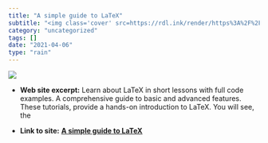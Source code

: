 ```yaml
---
title: "A simple guide to LaTeX"
subtitle: "<img class='cover' src=https://rdl.ink/render/https%3A%2F%2Fwww.latex-tutorial.com%2Ftutorials>"
category: "uncategorized"
tags: []
date: "2021-04-06"
type: "rain"
---
```

<img class="cover" src=https://rdl.ink/render/https%3A%2F%2Fwww.latex-tutorial.com%2Ftutorials>



* **Web site excerpt:** Learn about LaTeX in short lessons with full code examples. A comprehensive guide to basic and advanced features. These tutorials, provide a hands-on introduction to LaTeX. You will see, the

* **Link to site:** **[A simple guide to LaTeX](https://www.latex-tutorial.com/tutorials)**